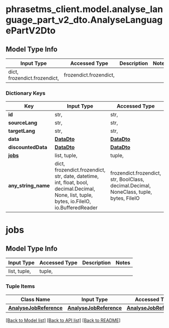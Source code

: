 # phrasetms_client.model.analyse_language_part_v2_dto.AnalyseLanguagePartV2Dto

## Model Type Info

| Input Type                   | Accessed Type          | Description | Notes |
| ---------------------------- | ---------------------- | ----------- | ----- |
| dict, frozendict.frozendict, | frozendict.frozendict, |             |

### Dictionary Keys

| Key                 | Input Type                                                                                                                                  | Accessed Type                                                                           | Description                                                        | Notes      |
| ------------------- | ------------------------------------------------------------------------------------------------------------------------------------------- | --------------------------------------------------------------------------------------- | ------------------------------------------------------------------ | ---------- |
| **id**              | str,                                                                                                                                        | str,                                                                                    |                                                                    | [optional] |
| **sourceLang**      | str,                                                                                                                                        | str,                                                                                    |                                                                    | [optional] |
| **targetLang**      | str,                                                                                                                                        | str,                                                                                    |                                                                    | [optional] |
| **data**            | [**DataDto**](DataDto.md)                                                                                                                   | [**DataDto**](DataDto.md)                                                               |                                                                    | [optional] |
| **discountedData**  | [**DataDto**](DataDto.md)                                                                                                                   | [**DataDto**](DataDto.md)                                                               |                                                                    | [optional] |
| **[jobs](#jobs)**   | list, tuple,                                                                                                                                | tuple,                                                                                  |                                                                    | [optional] |
| **any_string_name** | dict, frozendict.frozendict, str, date, datetime, int, float, bool, decimal.Decimal, None, list, tuple, bytes, io.FileIO, io.BufferedReader | frozendict.frozendict, str, BoolClass, decimal.Decimal, NoneClass, tuple, bytes, FileIO | any string name can be used but the value must be the correct type | [optional] |

# jobs

## Model Type Info

| Input Type   | Accessed Type | Description | Notes |
| ------------ | ------------- | ----------- | ----- |
| list, tuple, | tuple,        |             |

### Tuple Items

| Class Name                                        | Input Type                                        | Accessed Type                                     | Description | Notes |
| ------------------------------------------------- | ------------------------------------------------- | ------------------------------------------------- | ----------- | ----- |
| [**AnalyseJobReference**](AnalyseJobReference.md) | [**AnalyseJobReference**](AnalyseJobReference.md) | [**AnalyseJobReference**](AnalyseJobReference.md) |             |

[[Back to Model list]](../../README.md#documentation-for-models) [[Back to API list]](../../README.md#documentation-for-api-endpoints) [[Back to README]](../../README.md)
